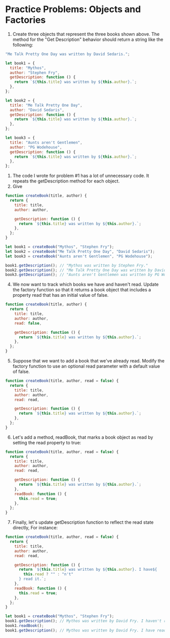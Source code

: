# Practice Problems: Objects and Factories

1. Create three objects that represent the three books shown above. The method for the "Get Description" behavior should return a string like the following:

```javascript
"Me Talk Pretty One Day was written by David Sedaris.";
```

```javascript
let book1 = {
  title: "Mythos",
  author: "Stephen Fry",
  getDescription: function () {
    return `${this.title} was written by ${this.author}.`;
  },
};

let book2 = {
  title: "Me Talk Pretty One Day",
  author: "David Sedaris",
  getDescription: function () {
    return `${this.title} was written by ${this.author}.`;
  },
};

let book3 = {
  title: "Aunts aren't Gentlemen",
  author: "PG Wodehouse",
  getDescription: function () {
    return `${this.title} was written by ${this.author}.`;
  },
};
```

1. The code I wrote for problem #1 has a lot of unnecessary code. It repeats the getDescription method for each object.
2. Give

```javascript
function createBook(title, author) {
  return {
    title: title,
    author: author,

    getDescription: function () {
      return `${this.title} was written by ${this.author}.`;
    },
  };
}

let book1 = createBook("Mythos", "Stephen Fry");
let book2 = createBook("Me Talk Pretty One Day", "David Sedaris");
let book3 = createBook("Aunts aren't Gentlemen", "PG Wodehouse");

book1.getDescription(); // "Mythos was written by Stephen Fry."
book2.getDescription(); // "Me Talk Pretty One Day was written by David Sedaris."
book3.getDescription(); // "Aunts aren't Gentlemen was written by PG Wodehouse"
```

4. We now want to track which books we have and haven't read. Update the factory function so that it returns a book object that includes a property read that has an initial value of false.

```javascript
function createBook(title, author) {
  return {
    title: title,
    author: author,
    read: false,

    getDescription: function () {
      return `${this.title} was written by ${this.author}.`;
    },
  };
}
```

5. Suppose that we want to add a book that we've already read. Modify the factory function to use an optional read parameter with a default value of false.

```javascript
function createBook(title, author, read = false) {
  return {
    title: title,
    author: author,
    read: read,

    getDescription: function () {
      return `${this.title} was written by ${this.author}.`;
    },
  };
}
```

6. Let's add a method, readBook, that marks a book object as read by setting the read property to true:

```javascript
function createBook(title, author, read = false) {
  return {
    title: title,
    author: author,
    read: read,

    getDescription: function () {
      return `${this.title} was written by ${this.author}.`;
    },
    readBook: function () {
      this.read = true;
    },
  };
}
```

7. Finally, let's update getDescription function to reflect the read state directly, For instance:

```javascript
function createBook(title, author, read = false) {
  return {
    title: title,
    author: author,
    read: read,

    getDescription: function () {
      return `${this.title} was written by ${this.author}. I have${
        this.read ? "" : "n't"
      } read it.`;
    },
    readBook: function () {
      this.read = true;
    },
  };
}

let book1 = createBook("Mythos", "Stephen Fry");
book1.getDescription(); // Mythos was written by David Fry. I haven't read it.
book1.readBook();
book1.getDescription(); // Mythos was written by David Fry. I have read it.
```
